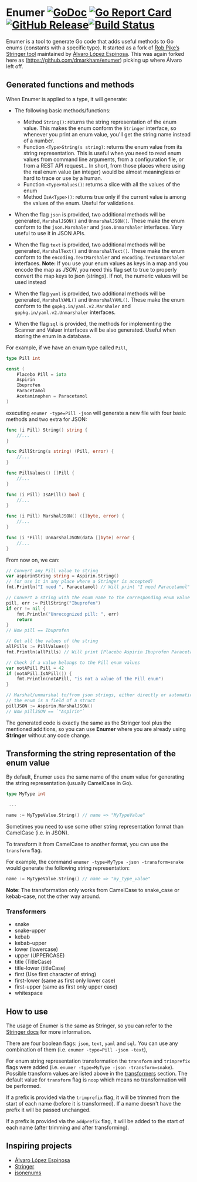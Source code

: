 # Enumer [![GoDoc](https://godoc.org/github.com/dmarkham/enumer?status.svg)](https://godoc.org/github.com/dmarkham/enumer) [![Go Report Card](https://goreportcard.com/badge/github.com/dmarkham/enumer)](https://goreportcard.com/report/github.com/dmarkham/enumer) [![GitHub Release](https://img.shields.io/github/release/dmarkham/enumer.svg)](https://github.com/dmarkham/enumer/releases)[![Build Status](https://travis-ci.org/dmarkham/enumer.svg?branch=master)](https://travis-ci.org/dmarkham/enumer)


Enumer is a tool to generate Go code that adds useful methods to Go enums (constants with a specific type).
It started as a fork of [Rob Pike’s Stringer tool](https://godoc.org/golang.org/x/tools/cmd/stringer)
maintained by [Álvaro López Espinosa](https://github.com/alvaroloes/enumer). 
This was again forked here as (https://github.com/dmarkham/enumer) picking up where Álvaro left off.


## Generated functions and methods

When Enumer is applied to a type, it will generate:

- The following basic methods/functions:

  - Method `String()`: returns the string representation of the enum value. This makes the enum conform
    the `Stringer` interface, so whenever you print an enum value, you'll get the string name instead of a number.
  - Function `<Type>String(s string)`: returns the enum value from its string representation. This is useful
    when you need to read enum values from command line arguments, from a configuration file, or
    from a REST API request... In short, from those places where using the real enum value (an integer) would
    be almost meaningless or hard to trace or use by a human.
  - Function `<Type>Values()`: returns a slice with all the values of the enum
  - Method `IsA<Type>()`: returns true only if the current value is among the values of the enum. Useful for validations.

- When the flag `json` is provided, two additional methods will be generated, `MarshalJSON()` and `UnmarshalJSON()`. These make
  the enum conform to the `json.Marshaler` and `json.Unmarshaler` interfaces. Very useful to use it in JSON APIs.
- When the flag `text` is provided, two additional methods will be generated, `MarshalText()` and `UnmarshalText()`. These make
  the enum conform to the `encoding.TextMarshaler` and `encoding.TextUnmarshaler` interfaces.
  **Note:** If you use your enum values as keys in a map and you encode the map as _JSON_, you need this flag set to true to properly
  convert the map keys to json (strings). If not, the numeric values will be used instead
- When the flag `yaml` is provided, two additional methods will be generated, `MarshalYAML()` and `UnmarshalYAML()`. These make
  the enum conform to the `gopkg.in/yaml.v2.Marshaler` and `gopkg.in/yaml.v2.Unmarshaler` interfaces.
- When the flag `sql` is provided, the methods for implementing the Scanner and Valuer interfaces will be also generated.
  Useful when storing the enum in a database.


For example, if we have an enum type called `Pill`,

```go
type Pill int

const (
	Placebo Pill = iota
	Aspirin
	Ibuprofen
	Paracetamol
	Acetaminophen = Paracetamol
)
```

executing `enumer -type=Pill -json` will generate a new file with four basic methods and two extra for JSON:

```go
func (i Pill) String() string {
	//...
}

func PillString(s string) (Pill, error) {
	//...
}

func PillValues() []Pill {
	//...
}

func (i Pill) IsAPill() bool {
	//...
}

func (i Pill) MarshalJSON() ([]byte, error) {
	//...
}

func (i *Pill) UnmarshalJSON(data []byte) error {
	//...
}
```

From now on, we can:

```go
// Convert any Pill value to string
var aspirinString string = Aspirin.String()
// (or use it in any place where a Stringer is accepted)
fmt.Println("I need ", Paracetamol) // Will print "I need Paracetamol"

// Convert a string with the enum name to the corresponding enum value
pill, err := PillString("Ibuprofen")
if err != nil {
    fmt.Println("Unrecognized pill: ", err)
    return
}
// Now pill == Ibuprofen

// Get all the values of the string
allPills := PillValues()
fmt.Println(allPills) // Will print [Placebo Aspirin Ibuprofen Paracetamol]

// Check if a value belongs to the Pill enum values
var notAPill Pill = 42
if (notAPill.IsAPill()) {
	fmt.Println(notAPill, "is not a value of the Pill enum")
}

// Marshal/unmarshal to/from json strings, either directly or automatically when
// the enum is a field of a struct
pillJSON := Aspirin.MarshalJSON()
// Now pillJSON == `"Aspirin"`
```

The generated code is exactly the same as the Stringer tool plus the mentioned additions, so you can use
**Enumer** where you are already using **Stringer** without any code change.

## Transforming the string representation of the enum value

By default, Enumer uses the same name of the enum value for generating the string representation (usually CamelCase in Go).

```go
type MyType int

 ...

name := MyTypeValue.String() // name => "MyTypeValue"
```

Sometimes you need to use some other string representation format than CamelCase (i.e. in JSON).

To transform it from CamelCase to another format, you can use the `transform` flag.

For example, the command `enumer -type=MyType -json -transform=snake` would generate the following string representation:

```go
name := MyTypeValue.String() // name => "my_type_value"
```

**Note**: The transformation only works from CamelCase to snake_case or kebab-case, not the other way around.

### Transformers

- snake
- snake-upper
- kebab
- kebab-upper
- lower (lowercase)
- upper (UPPERCASE)
- title (TitleCase)
- title-lower (titleCase)
- first (Use first character of string)
- first-lower (same as first only lower case)
- first-upper (same as first only upper case)
- whitespace

## How to use

The usage of Enumer is the same as Stringer, so you can refer to the [Stringer docs](https://godoc.org/golang.org/x/tools/cmd/stringer)
for more information.

There are four boolean flags: `json`, `text`, `yaml` and `sql`. You can use any combination of them (i.e. `enumer -type=Pill -json -text`),

For enum string representation transformation the `transform` and `trimprefix` flags
were added (i.e. `enumer -type=MyType -json -transform=snake`).
Possible transform values are listed above in the [transformers](#transformers) section.
The default value for `transform` flag is `noop` which means no transformation will be performed.

If a prefix is provided via the `trimprefix` flag, it will be trimmed from the start of each name (before
it is transformed). If a name doesn't have the prefix it will be passed unchanged.

If a prefix is provided via the `addprefix` flag, it will be added to the start of each name (after trimming and after transforming).

## Inspiring projects

- [Álvaro López Espinosa](https://github.com/alvaroloes/enumer)
- [Stringer](https://godoc.org/golang.org/x/tools/cmd/stringer)
- [jsonenums](https://github.com/campoy/jsonenums)
